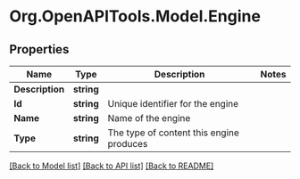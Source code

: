 # Org.OpenAPITools.Model.Engine

## Properties

Name | Type | Description | Notes
------------ | ------------- | ------------- | -------------
**Description** | **string** |  | 
**Id** | **string** | Unique identifier for the engine | 
**Name** | **string** | Name of the engine | 
**Type** | **string** | The type of content this engine produces | 

[[Back to Model list]](../README.md#documentation-for-models) [[Back to API list]](../README.md#documentation-for-api-endpoints) [[Back to README]](../README.md)

